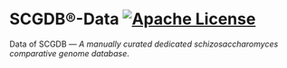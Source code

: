 # SCGDB®-Data [![Apache License](https://img.shields.io/badge/license-Apache-blue.svg)](https://github.com/SCGDB/SCGDB-Data/blob/master/LICENSE)
Data of SCGDB — _A manually curated dedicated schizosaccharomyces comparative genome database_.
